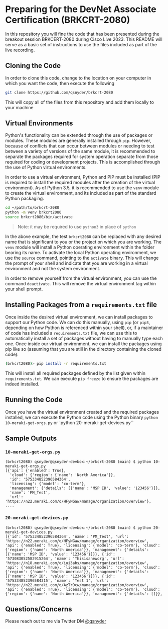 # Preparing for the DevNet Associate Certification (BRKCRT-2080)

In this repository you will fine the code that has been presented during the breakout session BRKCERT-2080 during Cisco Live 2023.  This README will serve as a basic set of instructions to use the files included as part of the live recording.
## Cloning the Code

In order to clone this code, change to the location on your computer in which you want the code, then execute the following

```bash
git clone https://github.com/qsnyder/brkcrt-2080
```

This will copy all of the files from this repository and add them locally to your machine

## Virtual Environments

Python's functionality can be extended through the use of packages or modules.  These modules are generally installed through `pip`.  However, because of conflicts that can occur between modules or needing to test between a variety of versions of the same module, it is recommended to separate the packages required for system operation separate from those required for coding or development projects.  This is accomplished through the use of Python virtual environments.

In order to use a virtual environment, Python and PIP must be installed (PIP is required to install the required modules after the creation of the virtual environment).  As of Python 3.5, it is recommended to use the `venv` module to create the virtual environment, and its included as part of the standard Python packaging.

```bash
cd ~/path/to/brkcrt-2080
python -m venv brkcrt2080
source brkcrt2080/bin/activate
```

> Note: it may be required to use `python3` in place of `python`

In the above example, the test `brkcrt2080` can be replaced with any desired name that is significant to you or the project on which you are working.  The `venv` module will install a Python operating environment within the folder bearing its name.  To activate the local Python operating environment, we use the `source` command, pointing to the `activate` binary.  This will change the prompt of your shell and indicate that you are working in a virtual environment and not the system environment.

In order to remove yourself from the virtual environment, you can use the command `deactivate`.  This will remove the virtual environment tag within your shell prompt.

## Installing Packages from a `requirements.txt` file

Once inside the desired virtual environment, we can install packages to support our Python code.  We can do this manually, using `pip` (or `pip3`, depending on how Python is referenced within your shell), or, if a maintainer of code has included a `requirements.txt` file, we can use this to automatically install a set of packages without having to manually type each one.  Once inside our virtual environment, we can install the packages using pip like so (assuming that you are still in the directory containing the cloned code):

```bash
(brkcrt2080)> pip install -r requirements.txt
```

This will install all required packages defined by the list given within `requirements.txt`.  We can execute `pip freeze` to ensure the packages are indeed installed.

## Running the Code

Once you have the virtual environment created and the required packages installed, we can execute the Python code using the Python binary `python 10-meraki-get-orgs.py` or `python 20-meraki-get-devices.py``

## Sample Outputs

### `10-meraki-get-orgs.py`

```
(brkcrt2080) qsnyder@qsnyder-devbox:~/brkcrt-2080 (main) $ python 10-meraki-get-orgs.py
[{'api': {'enabled': True},
  'cloud': {'region': {'name': 'North America'}},
  'id': '575334852396584364',
  'licensing': {'model': 'co-term'},
  'management': {'details': [{'name': 'MSP ID', 'value': '123456'}]},
  'name': 'PM_Test',
  'url': 'https://n22.meraki.com/o/HFyNGaw/manage/organization/overview'},
....
```

### `20-meraki-get-devices.py`

```
(brkcrt2080) qsnyder@qsnyder-devbox:~/brkcrt-2080 (main) $ python 20-meraki-get-devices.py
[{'id': '575334852396584364', 'name': 'PM_Test', 'url': 'https://n22.meraki.com/o/HFyNGaw/manage/organization/overview', 'api': {'enabled': True}, 'licensing': {'model': 'co-term'}, 'cloud': {'region': {'name': 'North America'}}, 'management': {'details': [{'name': 'MSP ID', 'value': '123456'}]}}, {'id': '573083052582915264', 'name': 'Thisisaneworg', 'url': 'https://n18.meraki.com/o/iui3abs/manage/organization/overview', 'api': {'enabled': True}, 'licensing': {'model': 'co-term'}, 'cloud': {'region': {'name': 'North America'}}, 'management': {'details': [{'name': 'MSP ID', 'value': '123456'}]}}, {'id': '575334852396584315', 'name': 'Test 1', 'url': 'https://n22.meraki.com/o/AzTrDcw/manage/organization/overview', 'api': {'enabled': True}, 'licensing': {'model': 'co-term'}, 'cloud': {'region': {'name': 'North America'}}, 'management': {'details': []}},
```

## Questions/Concerns

Please reach out to me via Twitter DM [@qsnyder](https://twitter.com/qsnyder)
